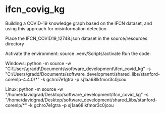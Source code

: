 # ifcn_covig_kg
Building a COVID-19 knowledge graph based on the IFCN dataset, and using this approach for misinformation detection

Place the IFCN_COVID19_12748.json dataset in the source/resources directory

Activate the environment: source .venv/Scripts/activate
Run the code: 

Windows: python -m source -w "C:\Users\gradd\Documents\software_development\ifcn_covid_kg" -s "C:/Users/gradd/Documents/software_development/shared_libs/stanford-corenlp-4.4.0/*" -k gchro7e1gtra -p sj1aa68lkfmor3c0jcou

Linux: python -m source -w "/home/davidgrad/Desktop/software_development/ifcn_covid_kg" -s "/home/davidgrad/Desktop/software_development/shared_libs/stanford-corenlp/*" -k gchro7e1gtra -p sj1aa68lkfmor3c0jcou